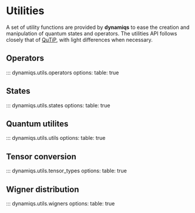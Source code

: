# Utilities

A set of utility functions are provided by **dynamiqs** to ease the creation and manipulation of quantum states and operators.
The utilities API follows closely that of [QuTiP](https://qutip.org/), with light differences when necessary.

## Operators

::: dynamiqs.utils.operators
    options:
        table: true

## States

::: dynamiqs.utils.states
    options:
        table: true

## Quantum utilites

::: dynamiqs.utils.utils
    options:
        table: true

## Tensor conversion

::: dynamiqs.utils.tensor_types
    options:
        table: true

## Wigner distribution

::: dynamiqs.utils.wigners
    options:
        table: true
